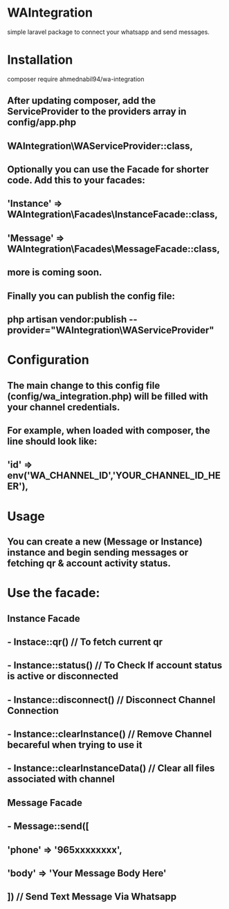 # WAIntegration
simple laravel package to connect your whatsapp and send messages.


# Installation
composer require ahmednabil94/wa-integration


## After updating composer, add the ServiceProvider to the providers array in config/app.php

## WAIntegration\WAServiceProvider::class,

## Optionally you can use the Facade for shorter code. Add this to your facades:

## 'Instance' => WAIntegration\Facades\InstanceFacade::class,
## 'Message' => WAIntegration\Facades\MessageFacade::class,

## more is coming soon.

## Finally you can publish the config file:
## php artisan vendor:publish --provider="WAIntegration\WAServiceProvider" 

# Configuration
## The main change to this config file (config/wa_integration.php) will be filled with your channel credentials.

## For example, when loaded with composer, the line should look like:
## 'id'            => env('WA_CHANNEL_ID','YOUR_CHANNEL_ID_HEER'),

# Usage

## You can create a new (Message or Instance) instance and begin sending messages or fetching qr & account activity status.

 # Use the facade:
 
 ## Instance Facade
 
 ## - Instace::qr()  // To fetch current qr
 ## - Instance::status() // To Check If account status is active or disconnected
 ## - Instance::disconnect() // Disconnect Channel Connection
 ## - Instance::clearInstance() // Remove Channel becareful when trying to use it
 ## - Instance::clearInstanceData() // Clear all files associated with channel

 ## Message Facade
 
 ## - Message::send([
  ## 'phone' => '965xxxxxxxx',
  ## 'body'  => 'Your Message Body Here'
 ## ]) // Send Text Message Via Whatsapp
